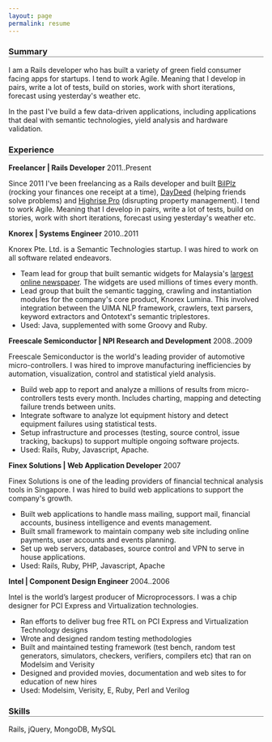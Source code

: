 ```yaml
---
layout: page
permalink: resume
---
```

<style>
h3 { border-bottom: solid gray 1px; }
div#contact { white-space: pre;}
</style>

### Summary

I am a Rails developer who has built a variety of green field consumer facing apps for startups.
I tend to work Agile. Meaning that I develop in pairs, write a lot of tests, build on stories, work with short iterations, forecast using yesterday's weather etc.

In the past I've build a few data-driven applications, including applications that deal with semantic technologies, yield analysis and hardware validation.

### Experience

**Freelancer | Rails Developer** 2011..Present

Since 2011 I've been freelancing as a Rails developer and built [BilPlz](http://bilplz.com) (rocking your finances one receipt at a time), [DayDeed](http://daydeed.com/) (helping friends solve problems) and [Highrise Pro](http://highrisepro.com/) (disrupting property management). I tend to work Agile. Meaning that I develop in pairs, write a lot of tests, build on stories, work with short iterations, forecast using yesterday's weather etc.

**Knorex | Systems Engineer** 2010..2011

Knorex Pte. Ltd. is a Semantic Technologies startup. I was hired to work on all software related endeavors.

- Team lead for group that built semantic widgets for Malaysia's [largest online newspaper](http://thestar.com.my). The widgets are used millions of times every month.
- Lead group that built the semantic tagging, crawling and instantiation modules for the company's core product, Knorex Lumina. This involved integration between the UIMA NLP framework, crawlers, text parsers, keyword extractors and Ontotext's semantic triplestores.
- Used: Java, supplemented with some Groovy and Ruby.

**Freescale Semiconductor | NPI Research and Development** 2008..2009

Freescale Semiconductor is the world's leading provider of automotive micro-controllers.
I was hired to improve manufacturing inefficiencies by automation, visualization, control and statistical yield analysis.

* Build web app to report and analyze a millions of results from micro-controllers tests every month. Includes charting, mapping and detecting failure trends between units.
* Integrate software to analyze lot equipment history and detect equipment failures using statistical tests.
* Setup infrastructure and processes (testing, source control, issue tracking, backups) to support multiple ongoing software projects.
* Used: Rails, Ruby, Javascript, Apache.

**Finex Solutions | Web Application Developer** 2007

Finex Solutions is one of the leading providers of financial technical analysis tools in Singapore. I was hired to build web applications to support the company's growth.

* Built web applications to handle mass mailing, support mail, financial accounts, business intelligence and events management.
* Built small framework to maintain company web site including online payments, user accounts and events planning.
* Set up web servers, databases, source control and VPN to serve in house applications.
* Used: Rails, Ruby, PHP, Javascript, Apache

**Intel | Component Design Engineer** 2004..2006

Intel is the world’s largest producer of Microprocessors. I was a chip designer for PCI Express and Virtualization technologies.

* Ran efforts to deliver bug free RTL on PCI Express and Virtualization Technology designs
* Wrote and designed random testing methodologies
* Built and maintained testing framework (test bench, random test generators, simulators, checkers, verifiers, compilers etc) that ran on Modelsim and Verisity
* Designed and provided movies, documentation and web sites to for education of new hires
* Used: Modelsim, Verisity, E, Ruby, Perl and Verilog

### Skills

Rails, jQuery, MongoDB, MySQL
